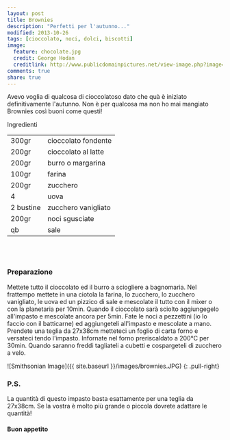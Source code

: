 ```yaml
---
layout: post
title: Brownies
description: "Perfetti per l'autunno..."
modified: 2013-10-26
tags: [cioccolato, noci, dolci, biscotti]
image:
  feature: chocolate.jpg
  credit: George Hodan
  creditlink: http://www.publicdomainpictures.net/view-image.php?image=19094&picture=milk-chocolate
comments: true
share: true
---
```


Avevo voglia di qualcosa di cioccolatoso dato che quà è iniziato definitivamente l'autunno. Non è per qualcosa ma non ho mai mangiato Brownies così buoni come questi!


<div class="ingredients">
	<div class="ingredients-title">Ingredienti</div>
	<table>
		<tbody>
			<tr>
				<td>300gr</td>
				<td>cioccolato fondente</td>
			</tr>
			<tr>
				<td>200gr</td>
				<td>cioccolato al latte</td>
			</tr>
			<tr>
				<td>200gr</td>
				<td>burro o margarina</td>
			</tr>
			<tr>
				<td>100gr</td>
				<td>farina</td>
			</tr>
			<tr>
				<td>200gr</td>
				<td>zucchero</td>
			</tr>
			<tr>
				<td>4</td>
				<td>uova</td>
			</tr>
			<tr>
				<td>2 bustine</td>
				<td>zucchero vanigliato</td>
			</tr>
			<tr>
				<td>200gr</td>
				<td>noci sgusciate</td>				
			</tr>
			<tr>
				<td>qb</td>
				<td>sale</td>
			</tr>
		</tbody>
	</table>
	<br></br>
</div>


<h3>
	<font color="grey">
		<i class="icon-cogs"></i>
	</font> Preparazione
</h3>

Mettete tutto il cioccolato ed il burro a sciogliere a bagnomaria. Nel frattempo mettete in una ciotola la farina, lo zucchero, lo zucchero vanigliato, le uova ed un pizzico di sale e mescolate il tutto con il mixer o con la planetaria per 10min. Quando il cioccolato sarà sciolto aggiungegelo all'impasto e mescolate ancora per 5min. Fate le noci a pezzettini (io lo faccio con il batticarne) ed aggiungeteli all'impasto e mescolate a mano. Prendete una teglia da 27x38cm metteteci un foglio di carta forno e versateci tendo l'impasto. Infornate nel forno preriscaldato a 200°C per 30min. Quando saranno freddi tagliateli a cubetti e cospargeteli di zucchero a velo.

![Smithsonian Image]({{ site.baseurl }}/images/brownies.JPG)
{: .pull-right}


<h3>
	<font color="#FFCC00">
		<i class="icon-lightbulb"></i>
	</font> P.S.
</h3>


La quantità di questo impasto basta esattamente per una teglia da 27x38cm. Se la vostra è molto più grande o piccola dovrete adattare le quantità!

<h4>Buon appetito
	<font color="red">
		<i class="icon-smile"></i>
	</font>
</h4>

